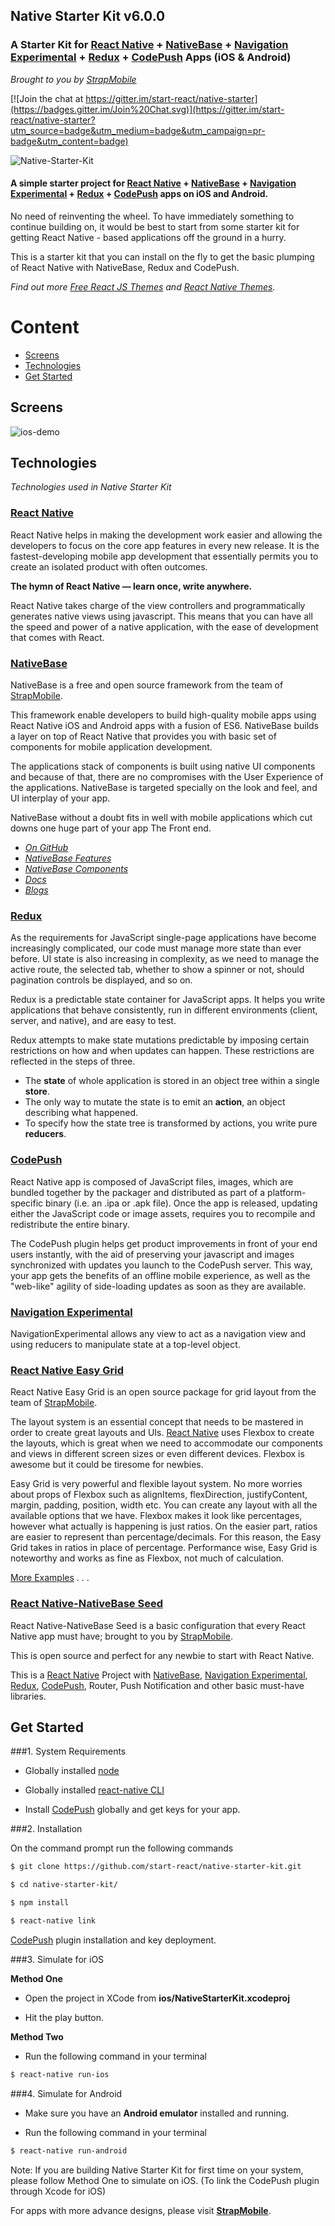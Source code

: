
## Native Starter Kit v6.0.0

### A Starter Kit for [React Native](https://facebook.github.io/react-native/docs/getting-started.html) + [NativeBase](http://nativebase.io/) + [Navigation Experimental](https://facebook.github.io/react-native/docs/navigation.html#navigationexperimental) + [Redux](http://redux.js.org) + [CodePush](https://github.com/Microsoft/react-native-code-push) Apps (iOS & Android)

*Brought to you by [StrapMobile](http://strapmobile.com/)*

[![Join the chat at https://gitter.im/start-react/native-starter](https://badges.gitter.im/Join%20Chat.svg)](https://gitter.im/start-react/native-starter?utm_source=badge&utm_medium=badge&utm_campaign=pr-badge&utm_content=badge)


![Native-Starter-Kit](/Screenshots/logo.png)


#### A simple starter project for [React Native](https://facebook.github.io/react-native/docs/getting-started.html) + [NativeBase](http://nativebase.io/) + [Navigation Experimental](https://facebook.github.io/react-native/docs/navigation.html#navigationexperimental) + [Redux](http://redux.js.org) + [CodePush](https://github.com/Microsoft/react-native-code-push) apps on iOS and Android.

No need of reinventing the wheel. To have immediately something to continue building on, it would be best to start from some starter kit for getting React Native - based applications off the ground in a hurry.

This is a starter kit that you can install on the fly to get the basic plumping of React Native with NativeBase, Redux and CodePush.

*Find out more [Free React JS Themes](http://www.startreact.com/) and [React Native Themes](http://www.startreact.com/).*

# Content

-	[Screens](#screens)
-	[Technologies](#technologies)
-	[Get Started](#get-started)


## Screens

 ![ios-demo](/Screenshots/iOS/demo.gif)

## Technologies
*Technologies used in Native Starter Kit*

### [React Native](https://github.com/facebook/react-native)
React Native helps in making the development work easier and allowing the developers to focus on the core app features in every new release. It is the fastest-developing mobile app development that essentially permits you to create an isolated product with often outcomes.

**The hymn of React Native — learn once, write anywhere.**

React Native takes charge of the view controllers and programmatically generates native views using javascript. This means that you can have all the speed and power of a native application, with the ease of development that comes with React.


### [NativeBase](http://nativebase.io/)

NativeBase is a free and open source framework from the team of [StrapMobile](http://strapmobile.com/).

This framework enable developers to build high-quality mobile apps using React Native iOS and Android apps with a fusion of ES6. NativeBase builds a layer on top of React Native that provides you with basic set of components for mobile application development.

The applications stack of components is built using native UI components and because of that, there are no compromises with the User Experience of the applications.  NativeBase is targeted specially on the look and feel, and UI interplay of your app.

NativeBase without a doubt fits in well with mobile applications which cut downs one huge part of your app The Front end.

-	*[On GitHub](https://github.com/GeekyAnts/NativeBase)*
-	*[NativeBase Features](http://nativebase.io/documentation)*
-	*[NativeBase Components](http://nativebase.io/components)*
-	*[Docs](http://nativebase.io/documentation)*
-	*[Blogs](https://blog.nativebase.io/)*


### [Redux](http://redux.js.org)

As the requirements for JavaScript single-page applications have become increasingly complicated, our code must manage more state than ever before. UI state is also increasing in complexity, as we need to manage the active route, the selected tab, whether to show a spinner or not, should pagination controls be displayed, and so on.

Redux is a predictable state container for JavaScript apps. It helps you write applications that behave consistently, run in different environments (client, server, and native), and are easy to test.

Redux attempts to make state mutations predictable by imposing certain restrictions on how and when updates can happen. These restrictions are reflected in the steps of three.

-	The **state** of whole application is stored in an object tree within a single **store**.
-	The only way to mutate the state is to emit an **action**, an object describing what happened.
-	To specify how the state tree is transformed by actions, you write pure **reducers**.


### [CodePush](https://github.com/Microsoft/react-native-code-push)

React Native app is composed of JavaScript files, images, which are bundled together by the packager and distributed as part of a platform-specific binary (i.e. an .ipa or .apk file). Once the app is released, updating either the JavaScript code or image assets, requires you to recompile and redistribute the entire binary.

The CodePush plugin helps get product improvements in front of your end users instantly, with the aid of preserving your javascript and images synchronized with updates you launch to the CodePush server. This way, your app gets the benefits of an offline mobile experience, as well as the "web-like" agility of side-loading updates as soon as they are available.



### [Navigation Experimental](https://facebook.github.io/react-native/docs/navigation.html#navigationexperimental)

NavigationExperimental allows any view to act as a navigation view and using reducers to manipulate state at a top-level object.



### [React Native Easy Grid](https://github.com/GeekyAnts/react-native-easy-grid)

React Native Easy Grid is an open source package for grid layout from the team of [StrapMobile](http://strapmobile.com/).

The layout system is an essential concept that needs to be mastered in order to create great layouts and UIs. [React Native](https://github.com/facebook/react-native) uses Flexbox to create the layouts, which is great when we need to accommodate our components and views in different screen sizes or even different devices. Flexbox is awesome but it could be tiresome for newbies.

Easy Grid is very powerful and flexible layout system. No more worries about props of Flexbox such as alignItems, flexDirection, justifyContent, margin, padding, position, width etc. You can create any layout with all the available options that we have. Flexbox makes it look like percentages, however what actually is happening is just ratios. On the easier part, ratios are easier to represent than percentage/decimals. For this reason, the Easy Grid takes in ratios in place of percentage.
Performance wise, Easy Grid is noteworthy and works as fine as Flexbox, not much of calculation.

[More Examples](http://nativebase.io/components#layout) . . .


### [React Native-NativeBase Seed](https://github.com/GeekyAnts/react-native-native-base-seed)

React Native-NativeBase Seed is a basic configuration that every React Native app must have; brought to you by [StrapMobile](http://strapmobile.com/).

This is open source and perfect for any newbie to start with React Native.

This is a [React Native](https://github.com/facebook/react-native) Project with [NativeBase](http://nativebase.io/documentation), [Navigation Experimental](https://facebook.github.io/react-native/docs/navigation.html#navigationexperimental), [Redux](http://redux.js.org/), [CodePush](https://github.com/Microsoft/react-native-code-push), Router, Push Notification and other basic must-have libraries.


## Get Started

###1. System Requirements

* Globally installed [node](https://nodejs.org/en/)

* Globally installed [react-native CLI](https://facebook.github.io/react-native/docs/getting-started.html)

* Install [CodePush](https://microsoft.github.io/code-push/) globally and get keys for your app.


###2. Installation

On the command prompt run the following commands

```sh
$ git clone https://github.com/start-react/native-starter-kit.git

$ cd native-starter-kit/

$ npm install
```

```sh
$ react-native link
```

[CodePush](https://github.com/Microsoft/react-native-code-push) plugin installation and key deployment.


###3. Simulate for iOS

**Method One**

*	Open the project in XCode from **ios/NativeStarterKit.xcodeproj**

*	Hit the play button.


**Method Two**

*	Run the following command in your terminal

```sh
$ react-native run-ios
```

###4. Simulate for Android

*	Make sure you have an **Android emulator** installed and running.

*	Run the following command in your terminal

```sh
$ react-native run-android
```

Note: If you are building Native Starter Kit for first time on your system, please follow Method One to simulate on iOS. (To link the CodePush plugin through Xcode for iOS)


For apps with more advance designs, please visit **[StrapMobile](https://strapmobile.com/)**.

